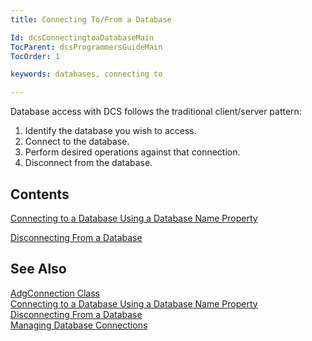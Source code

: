 ```yaml
---
title: Connecting To/From a Database

Id: dcsConnectingtoaDatabaseMain
TocParent: dcsProgrammersGuideMain
TocOrder: 1

keywords: databases, connecting to

---
```


Database access with DCS follows the traditional client/server pattern: 

1. Identify the database you wish to access.
2. Connect to the database.
3. Perform desired operations against that connection.
4. Disconnect from the database.

## Contents

[Connecting to a Database Using a Database Name Property](connectingtoa-database.html) 

[Disconnecting From a Database](disconnectingfroma-database.html) 
## See Also


[AdgConnection Class](adg-connection-class.html)
      <br />
      [Connecting to a Database Using a Database 
					Name Property](connectingtoa-database.html)
      <br />
[Disconnecting From a Database](disconnectingfroma-database.html) <br />[Managing Database Connections](managing-database-connections.html)<br />

